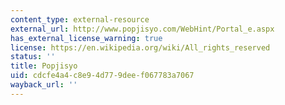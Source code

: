 ```yaml
---
content_type: external-resource
external_url: http://www.popjisyo.com/WebHint/Portal_e.aspx
has_external_license_warning: true
license: https://en.wikipedia.org/wiki/All_rights_reserved
status: ''
title: Popjisyo
uid: cdcfe4a4-c8e9-4d77-9dee-f067783a7067
wayback_url: ''
---
```

